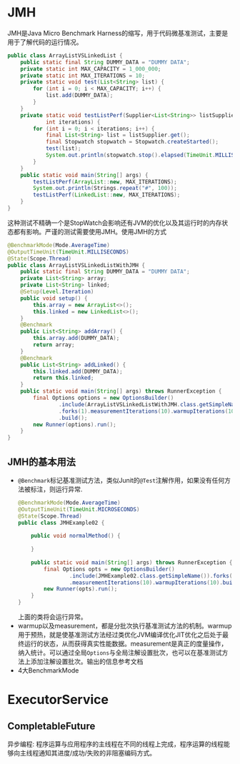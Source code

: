 # JMH
JMH是Java Micro Benchmark Harness的缩写，用于代码微基准测试，主要是用于了解代码的运行情况。
```java
public class ArrayListVSLinkedList {
    public static final String DUMMY_DATA = "DUMMY DATA";
    private static int MAX_CAPACITY = 1_000_000;
    private static int MAX_ITERATIONS = 10;
    private static void test(List<String> list) {
        for (int i = 0; i < MAX_CAPACITY; i++) {
            list.add(DUMMY_DATA);
        }
    }
    private static void testListPerf(Supplier<List<String>> listSupplier,
            int iterations) {
        for (int i = 0; i < iterations; i++) {
            final List<String> list = listSupplier.get();
            final Stopwatch stopwatch = Stopwatch.createStarted();
            test(list);
            System.out.println(stopwatch.stop().elapsed(TimeUnit.MILLISECONDS));
        }
    }
    public static void main(String[] args) {
        testListPerf(ArrayList::new, MAX_ITERATIONS);
        System.out.println(Strings.repeat("#", 100));
        testListPerf(LinkedList::new, MAX_ITERATIONS);
    }
}
```
这种测试不精确一个是StopWatch会影响还有JVM的优化以及其运行时的内存状态都有影响。严谨的测试需要使用JMH。使用JMH的方式
```java
@BenchmarkMode(Mode.AverageTime)
@OutputTimeUnit(TimeUnit.MILLISECONDS)
@State(Scope.Thread)
public class ArrayListVSLinkedListWithJMH {
    public static final String DUMMY_DATA = "DUMMY DATA";
    private List<String> array;
    private List<String> linked;
    @Setup(Level.Iteration)
    public void setup() {
        this.array = new ArrayList<>();
        this.linked = new LinkedList<>();
    }
    @Benchmark
    public List<String> addArray() {
        this.array.add(DUMMY_DATA);
        return array;
    }
    @Benchmark
    public List<String> addLinked() {
        this.linked.add(DUMMY_DATA);
        return this.linked;
    }
    public static void main(String[] args) throws RunnerException {
        final Options options = new OptionsBuilder()
                .include(ArrayListVSLinkedListWithJMH.class.getSimpleName())
                .forks(1).measurementIterations(10).warmupIterations(10)
                .build();
        new Runner(options).run();
    }
}
```
## JMH的基本用法
- `@Benchmark`标记基准测试方法，类似Junit的`@Test`注解作用，如果没有任何方法被标注，则运行异常.
    ```java
    @BenchmarkMode(Mode.AverageTime)
    @OutputTimeUnit(TimeUnit.MICROSECONDS)
    @State(Scope.Thread)
    public class JMHExample02 {
        
        public void normalMethod() {
            
        }
        
        public static void main(String[] args) throws RunnerException {
            final Options opts = new OptionsBuilder()
                    .include(JMHExample02.class.getSimpleName()).forks(1)
                    .measurementIterations(10).warmupIterations(10).build();
            new Runner(opts).run();
        }
    }
    ```
  上面的类将会运行异常。
- warmup以及measurement，都是分批次执行基准测试方法的机制。warmup用于预热，就是使基准测试方法经过类优化JVM编译优化JIT优化之后处于最终运行的状态，从而获得真实性能数据。measurement是真正的度量操作，纳入统计。可以通过全局`Options`与全局注解设置批次，也可以在基准测试方法上添加注解设置批次。输出的信息参考文档
- 4大BenchmarkMode

# ExecutorService
## CompletableFuture
异步编程: 程序运算与应用程序的主线程在不同的线程上完成，程序运算的线程能够向主线程通知其进度/成功/失败的非阻塞编码方式。




